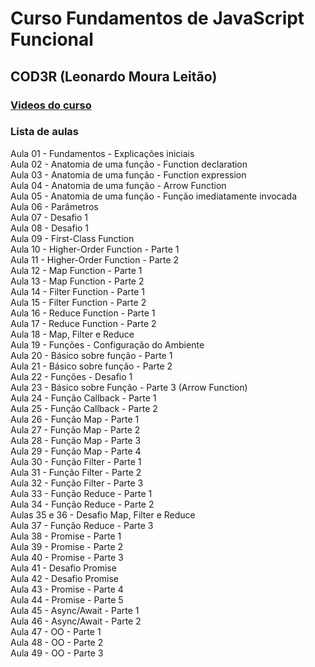 # Curso Fundamentos de JavaScript Funcional
## COD3R (Leonardo Moura Leitão)

### [Videos do curso](https://www.youtube.com/watch?v=W3f6hiTLipc)

### Lista de aulas

Aula 01 - Fundamentos - Explicações iniciais  
Aula 02 - Anatomia de uma função - Function declaration  
Aula 03 - Anatomia de uma função - Function expression  
Aula 04 - Anatomia de uma função - Arrow Function  
Aula 05 - Anatomia de uma função - Função imediatamente invocada  
Aula 06 - Parâmetros  
Aula 07 - Desafio 1  
Aula 08 - Desafio 1  
Aula 09 - First-Class Function  
Aula 10 - Higher-Order Function - Parte 1  
Aula 11 - Higher-Order Function - Parte 2  
Aula 12 - Map Function - Parte 1  
Aula 13 - Map Function - Parte 2  
Aula 14 - Filter Function - Parte 1  
Aula 15 - Filter Function - Parte 2  
Aula 16 - Reduce Function - Parte 1  
Aula 17 - Reduce Function - Parte 2  
Aula 18 - Map, Filter e Reduce  
Aula 19 - Funções - Configuração do Ambiente  
Aula 20 - Básico sobre função - Parte 1  
Aula 21 - Básico sobre função - Parte 2  
Aula 22 - Funções - Desafio 1  
Aula 23 - Básico sobre Função - Parte 3 (Arrow Function)  
Aula 24 - Função Callback - Parte 1  
Aula 25 - Função Callback - Parte 2  
Aula 26 - Função Map - Parte 1  
Aula 27 - Função Map - Parte 2  
Aula 28 - Função Map - Parte 3  
Aula 29 - Função Map - Parte 4  
Aula 30 - Função Filter - Parte 1  
Aula 31 - Função Filter - Parte 2  
Aula 32 - Função Filter - Parte 3  
Aula 33 - Função Reduce - Parte 1  
Aula 34 - Função Reduce - Parte 2  
Aulas 35 e 36 - Desafio Map, Filter e Reduce  
Aula 37 - Função Reduce - Parte 3  
Aula 38 - Promise - Parte 1  
Aula 39 - Promise - Parte 2  
Aula 40 - Promise - Parte 3  
Aula 41 - Desafio Promise  
Aula 42 - Desafio Promise  
Aula 43 - Promise - Parte 4  
Aula 44 - Promise - Parte 5  
Aula 45 - Async/Await - Parte 1  
Aula 46 - Async/Await - Parte 2  
Aula 47 - OO - Parte 1  
Aula 48 - OO - Parte 2  
Aula 49 - OO - Parte 3  















